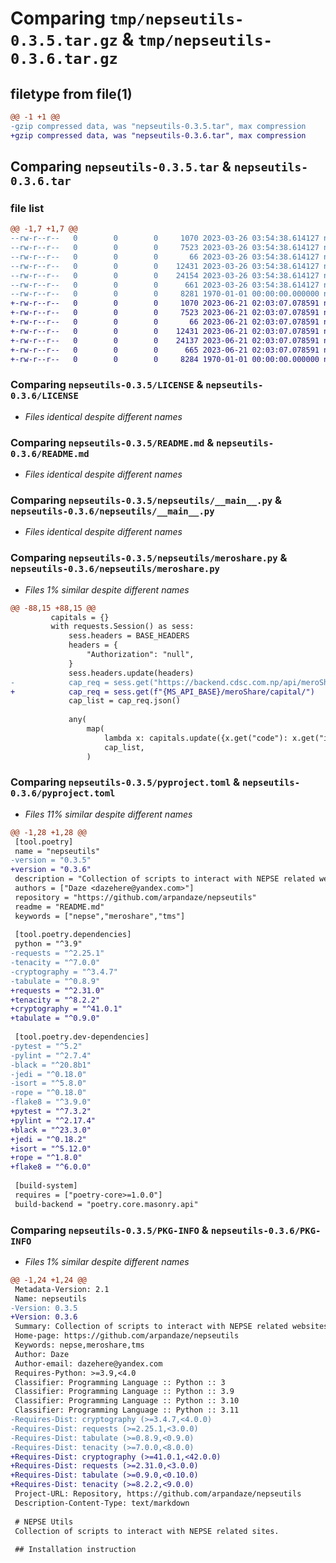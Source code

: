 # Comparing `tmp/nepseutils-0.3.5.tar.gz` & `tmp/nepseutils-0.3.6.tar.gz`

## filetype from file(1)

```diff
@@ -1 +1 @@
-gzip compressed data, was "nepseutils-0.3.5.tar", max compression
+gzip compressed data, was "nepseutils-0.3.6.tar", max compression
```

## Comparing `nepseutils-0.3.5.tar` & `nepseutils-0.3.6.tar`

### file list

```diff
@@ -1,7 +1,7 @@
--rw-r--r--   0        0        0     1070 2023-03-26 03:54:38.614127 nepseutils-0.3.5/LICENSE
--rw-r--r--   0        0        0     7523 2023-03-26 03:54:38.614127 nepseutils-0.3.5/README.md
--rw-r--r--   0        0        0       66 2023-03-26 03:54:38.614127 nepseutils-0.3.5/nepseutils/__init__.py
--rw-r--r--   0        0        0    12431 2023-03-26 03:54:38.614127 nepseutils-0.3.5/nepseutils/__main__.py
--rw-r--r--   0        0        0    24154 2023-03-26 03:54:38.614127 nepseutils-0.3.5/nepseutils/meroshare.py
--rw-r--r--   0        0        0      661 2023-03-26 03:54:38.614127 nepseutils-0.3.5/pyproject.toml
--rw-r--r--   0        0        0     8281 1970-01-01 00:00:00.000000 nepseutils-0.3.5/PKG-INFO
+-rw-r--r--   0        0        0     1070 2023-06-21 02:03:07.078591 nepseutils-0.3.6/LICENSE
+-rw-r--r--   0        0        0     7523 2023-06-21 02:03:07.078591 nepseutils-0.3.6/README.md
+-rw-r--r--   0        0        0       66 2023-06-21 02:03:07.078591 nepseutils-0.3.6/nepseutils/__init__.py
+-rw-r--r--   0        0        0    12431 2023-06-21 02:03:07.078591 nepseutils-0.3.6/nepseutils/__main__.py
+-rw-r--r--   0        0        0    24137 2023-06-21 02:03:07.078591 nepseutils-0.3.6/nepseutils/meroshare.py
+-rw-r--r--   0        0        0      665 2023-06-21 02:03:07.078591 nepseutils-0.3.6/pyproject.toml
+-rw-r--r--   0        0        0     8284 1970-01-01 00:00:00.000000 nepseutils-0.3.6/PKG-INFO
```

### Comparing `nepseutils-0.3.5/LICENSE` & `nepseutils-0.3.6/LICENSE`

 * *Files identical despite different names*

### Comparing `nepseutils-0.3.5/README.md` & `nepseutils-0.3.6/README.md`

 * *Files identical despite different names*

### Comparing `nepseutils-0.3.5/nepseutils/__main__.py` & `nepseutils-0.3.6/nepseutils/__main__.py`

 * *Files identical despite different names*

### Comparing `nepseutils-0.3.5/nepseutils/meroshare.py` & `nepseutils-0.3.6/nepseutils/meroshare.py`

 * *Files 1% similar despite different names*

```diff
@@ -88,15 +88,15 @@
         capitals = {}
         with requests.Session() as sess:
             sess.headers = BASE_HEADERS
             headers = {
                 "Authorization": "null",
             }
             sess.headers.update(headers)
-            cap_req = sess.get("https://backend.cdsc.com.np/api/meroShare/capital/")
+            cap_req = sess.get(f"{MS_API_BASE}/meroShare/capital/")
             cap_list = cap_req.json()
 
             any(
                 map(
                     lambda x: capitals.update({x.get("code"): x.get("id")}),
                     cap_list,
                 )
```

### Comparing `nepseutils-0.3.5/pyproject.toml` & `nepseutils-0.3.6/pyproject.toml`

 * *Files 11% similar despite different names*

```diff
@@ -1,28 +1,28 @@
 [tool.poetry]
 name = "nepseutils"
-version = "0.3.5"
+version = "0.3.6"
 description = "Collection of scripts to interact with NEPSE related websites!"
 authors = ["Daze <dazehere@yandex.com>"]
 repository = "https://github.com/arpandaze/nepseutils"
 readme = "README.md"
 keywords = ["nepse","meroshare","tms"]
 
 [tool.poetry.dependencies]
 python = "^3.9"
-requests = "^2.25.1"
-tenacity = "^7.0.0"
-cryptography = "^3.4.7"
-tabulate = "^0.8.9"
+requests = "^2.31.0"
+tenacity = "^8.2.2"
+cryptography = "^41.0.1"
+tabulate = "^0.9.0"
 
 [tool.poetry.dev-dependencies]
-pytest = "^5.2"
-pylint = "^2.7.4"
-black = "^20.8b1"
-jedi = "^0.18.0"
-isort = "^5.8.0"
-rope = "^0.18.0"
-flake8 = "^3.9.0"
+pytest = "^7.3.2"
+pylint = "^2.17.4"
+black = "^23.3.0"
+jedi = "^0.18.2"
+isort = "^5.12.0"
+rope = "^1.8.0"
+flake8 = "^6.0.0"
 
 [build-system]
 requires = ["poetry-core>=1.0.0"]
 build-backend = "poetry.core.masonry.api"
```

### Comparing `nepseutils-0.3.5/PKG-INFO` & `nepseutils-0.3.6/PKG-INFO`

 * *Files 1% similar despite different names*

```diff
@@ -1,24 +1,24 @@
 Metadata-Version: 2.1
 Name: nepseutils
-Version: 0.3.5
+Version: 0.3.6
 Summary: Collection of scripts to interact with NEPSE related websites!
 Home-page: https://github.com/arpandaze/nepseutils
 Keywords: nepse,meroshare,tms
 Author: Daze
 Author-email: dazehere@yandex.com
 Requires-Python: >=3.9,<4.0
 Classifier: Programming Language :: Python :: 3
 Classifier: Programming Language :: Python :: 3.9
 Classifier: Programming Language :: Python :: 3.10
 Classifier: Programming Language :: Python :: 3.11
-Requires-Dist: cryptography (>=3.4.7,<4.0.0)
-Requires-Dist: requests (>=2.25.1,<3.0.0)
-Requires-Dist: tabulate (>=0.8.9,<0.9.0)
-Requires-Dist: tenacity (>=7.0.0,<8.0.0)
+Requires-Dist: cryptography (>=41.0.1,<42.0.0)
+Requires-Dist: requests (>=2.31.0,<3.0.0)
+Requires-Dist: tabulate (>=0.9.0,<0.10.0)
+Requires-Dist: tenacity (>=8.2.2,<9.0.0)
 Project-URL: Repository, https://github.com/arpandaze/nepseutils
 Description-Content-Type: text/markdown
 
 # NEPSE Utils
 Collection of scripts to interact with NEPSE related sites.
 
 ## Installation instruction
```

